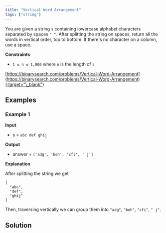 ```yaml
---
title: "Vertical Word Arrangement"
tags: ["string"]
---
```


You are given a string `s` containing lowercase alphabet characters separated by spaces `" "`. After splitting the string on spaces, return all the words in vertical order, top to bottom. If there's no character on a column, use a space.

**Constraints**

- `1 ≤ n ≤ 1,000` where `n` is the length of `s`

[https://binarysearch.com/problems/Vertical-Word-Arrangement](https://binarysearch.com/problems/Vertical-Word-Arrangement){:target="\_blank"}

## Examples

### Example 1

**Input**

- s = `abc def ghij`

**Output**

- answer = `['adg', 'beh', 'cfi', ' j']`

**Explanation**

After splitting the string we get

```
[
  "abc",
  "def",
  "ghij"
]
```

Then, traversing vertically we can group them into `"adg"`, `"beh"`, `"cfi"`, `" j"`.

## Solution

<script src="https://gist.github.com/yaeba/16da7be5123724fcf6eccc25581cef5a.js?file=Vertical-Word-Arrangement.py"></script>
